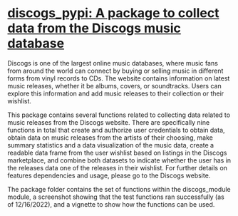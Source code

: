 # [discogs_pypi: A package to collect data from the Discogs music database](https://test.pypi.org/project/discogs-pypi/) 

Discogs is one of the largest online music databases, where music fans from around the world can connect by buying or selling music in different forms from vinyl records to CDs. The website contains information on latest music releases, whether it be albums, covers, or soundtracks. Users can explore this information and add music releases to their collection or their wishlist.

This package contains several functions related to collecting data related to music releases from the Discogs website. There are specifically nine functions in total that create and authorize user credentials to obtain data, obtain data on music releases from the artists of their choosing, make summary statistics and a data visualization of the music data, create a readable data frame from the user wishlist based on listings in the Discogs marketplace, and combine both datasets to indicate whether the user has in the releases data one of the releases in their wishlist. For further details on features dependencies and usage, please go to the Discogs website.

The package folder contains the set of functions within the discogs_module module, a screenshot showing that the test functions ran successfully (as of 12/16/2022), and a vignette to show how the functions can be used.
